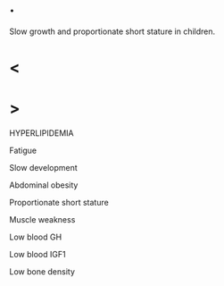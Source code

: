 # .

Slow growth and proportionate short stature in children.

# <

# >

HYPERLIPIDEMIA

Fatigue

Slow development

Abdominal obesity

Proportionate short stature

Muscle weakness

Low blood GH

Low blood IGF1

Low bone density
